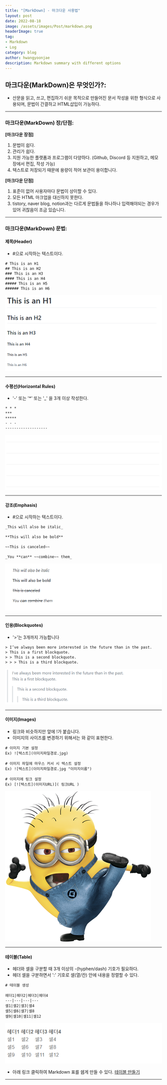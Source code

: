 ```yaml
---
title: "[MarkDown] - 마크다운 사용법"
layout: post
date: 2022-08-18
image: /assets/images/Post/markdown.png
headerImage: true
tag:
- Markdown
- Log
category: blog
author: hwangyoonjae
description: Markdown summary with different options
---
```


## 마크다운(MarkDown)은 무엇인가?:
- 산문을 읽고, 쓰고, 편집하기 쉬운 목적으로 만들어진 문서 작성을 위한 형식으로 사용되며, 문법이 간결하고 HTML삽입이 가능하다.

* * *

### 마크다운(MarkDown) 장/단점:
**[마크다운 장점]**
1. 문법이 쉽다.
2. 관리가 쉽다.
3. 지원 가능한 플랫폼과 프로그램이 다양하다. (Github, Discord 등 지원하고, 메모장에서 편집, 작성 가능)
4. 텍스트로 저장되기 때문에 용량이 적어 보관이 용이합니다.

**[마크다운 단점]**
1. 표준이 없어 사용자마다 문법이 상이할 수 있다.
2. 모든 HTML 마크업을 대신하지 못한다.
3. tistory, naver blog, notion과는 다르게 문법들을 하나하나 입력해야되는 경우가 있어 귀찮음이 조금 있습니다.

* * *

### 마크다운(MarkDown) 문법:
#### 제목(Header)
- #으로 시작하는 텍스트이다.
```
# This is an H1
## This is an H2
### This is an H3
#### This is an H4
##### This is an H5
###### This is an H6
```
![텍스트](/assets/images/Markdown/%EC%A0%9C%EB%AA%A9%EB%AC%B8%EB%B2%95%20%EA%B2%B0%EA%B3%BC.PNG)

* * *

#### 수평선(Horizontal Rules)
- '-' 또는 '*' 또는 '_' 을 3개 이상 작성한다.

```
* * *
***
*****
- - -
-------------------
```
![텍스트](/assets/images/Markdown/%EC%88%98%ED%8F%89%EC%84%A0%EB%AC%B8%EB%B2%95%20%EA%B2%B0%EA%B3%BC.PNG)

* * *

#### 강조(Emphasis)
- #으로 시작하는 텍스트이다.
```
_This will also be italic_
 
**This will also be bold**
 
~~This is canceled~~
 
_You **can** ~~combine~~ them_
```
![텍스트](/assets/images/Markdown/%EA%B0%95%EC%A1%B0%EB%AC%B8%EB%B2%95%20%EA%B2%B0%EA%B3%BC.PNG)

* * *

#### 인용(Blockquotes)
- '>'는 3개까지 가능합니다
```
> I’ve always been more interested in the future than in the past.    
> This is a first blockquote.
> > This is a second blockquote.
> > > This is a third blockquote.
```
![텍스트](/assets/images/Markdown/%EC%9D%B8%EC%9A%A9%EB%AC%B8%EB%B2%95%20%EA%B2%B0%EA%B3%BC.PNG "테스트")

* * *

#### 이미지(Images)
- 링크와 비슷하지만 앞에 !가 붙습니다.
- 이미지의 사이즈를 변경하기 위해서는 <img width="OOOpx" height="OOOpx"></img>와 같이 표현한다.

```
# 이미지 기본 설정
Ex) ![텍스트](이미지파일경로.jpg)

# 이미지 파일에 마우스 커서 시 텍스트 설정
Ex) ![텍스트](이미지파일경로.jpg "이미지이름")

# 이미지에 링크 설정
Ex) [![텍스트](이미지URL)]( 링크URL )
```
![텍스트](/assets/images/mini_profile.png)

* * *

#### 테이블(Table)
- 헤더와 셀을 구분할 때 3개 이상의 -(hyphen/dash) 기호가 필요하다.
- 헤더 셀을 구분하면서 ':' 기호로 셀(열/칸) 안에 내용을 정렬할 수 있다.

```
# 테이블 생성

헤더1|헤더2|헤더3|헤더4
---|---|---|---
셀1|셀2|셀3|셀4
셀5|셀6|셀7|셀8
셀9|셀10|셀11|셀12
```
![텍스트](/assets/images/Markdown/%ED%85%8C%EC%9D%B4%EB%B8%94%20%EB%AC%B8%EB%B2%95%20%EA%B2%B0%EA%B3%BC.PNG)

- 아래 링크 클릭하여 Markdown 표를 쉡게 만들 수 있다.
[테이블 만들기](https://www.tablesgenerator.com/markdown_tables)

* * *